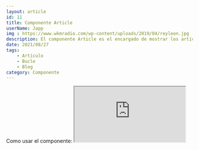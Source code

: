 ```yaml
---
layout: article
id: 11
title: Componente Article
userName: Japp
img : https://www.wkmradio.com/wp-content/uploads/2019/04/reyleon.jpg
description: El componente Article es el encargado de mostrar los artículos por buble como de forma individual.
date: 2021/08/27
tags:
    - Artículo
    - Bucle
    - Blog
category: Componente
---
```


<script>
    import Seo from '$lib/Components/Framework/Seo.svelte';
    import Container from '$lib/Components/Framework/Container.svelte';
    import Column from '$lib/Components/Framework/Column.svelte';
    import { Iframe, Hn, List } from '$lib/Components/Framework/Html/html.js';
    import Signage from '$lib/Components/Framework/Signage.svelte';
    import Article from '$lib/Components/Framework/Articles/Article.svelte';

    let opciones= [
        'Si usas la opcion bucle como true, el artículo generara un enlace al artículo principal',
        'Completamente adaptativa a todos los dispositivos'
    ];
</script>

<Seo 
    title={title}
    description={description}
    type="website"
    img={img}
/>

<!-- Como usar el componente: -->
<Container class="medium padding">
    <Hn type="h2">Como usar el componente:</Hn>
    <Signage class="default word-break" icon="fas fa-sitemap" text="Directorio: $lib/Components/Framework/Articles/Article.svelte"/>
    <Iframe title="Código del componente" class="code m-top" src="https://carbon.now.sh/embed/lWLphgamOjB0S0n8A2o9" />
    <p class="text-justify">Importa el componente. Copia y pega el código de ejemplo que te muestro al lado de este mismo texto.</p>
    <List class="li-disc" list={opciones}/>
        
</Container>
<Container class="medium padding">
    <Hn type="h2" class="title">Ejemplo:</Hn>
    <Column class="col-2">
        <Article 
            id="256"
            title="Título del artículo"
            description="Lorem Ipsum es simplemente el texto de relleno de las imprentas y archivos de texto. Lorem Ipsum ha sido el texto de relleno estándar de las industrias desde el año 1500, "
            userName="Autor"
            link="https://www.miweb.com/titulo-del-artículo"
            tags="Etiqueta, Etiqueta2"
            img="https://s1.eestatic.com/2017/07/14/ciencia/medio-ambiente/medio_ambiente_231238002_39634878_854x640.jpg"
            date="2021-05-26"
            category="MiCategoria"
            bucle = true
        />
        <Article 
            id="256"
            title="Título del artículo2"
            description="Lorem Ipsum es simplemente el texto de relleno de las imprentas y archivos de texto. Lorem Ipsum ha sido el texto de relleno estándar de las industrias desde el año 1500, "
            userName="Autor"
            link="https://www.miweb.com/titulo-del-artículo"
            tags="Etiqueta3, Etiqueta4"
            img="https://s1.eestatic.com/2017/07/14/ciencia/medio-ambiente/medio_ambiente_231238002_39634878_854x640.jpg"
            date="2021-05-26"
            category="MiCategoria"
            bucle = true
        />
    </Column>
</Container>
